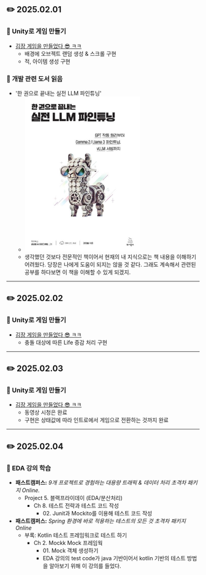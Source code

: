 ## ✏️ 2025.02.01
### 🎥 Unity로 게임 만들기
- [김장 게임을 만들었다 😎 ㅋㅋ](https://youtu.be/A58_FWqiekI?si=hXb6tW2zRGamGN60)
  - 배경에 오브젝트 랜덤 생성 & 스크롤 구현
  - 적, 아이템 생성 구현
### 📖 개발 관련 도서 읽음
- '한 권으로 끝내는 실전 LLM 파인튜닝'
  - <img src="https://github.com/guraband/TIL/blob/main/images/llm_fine_tuning.jpg?raw=true" width=300/>
  - 생각했던 것보다 전문적인 책이어서 현재의 내 지식으로는 책 내용을 이해하기 어려웠다. 당장은 나에게 도움이 되지는 않을 것 같다. 그래도 계속해서 관련된 공부를 하다보면 이 책을 이해할 수 있게 되겠지.

---

## ✏️ 2025.02.02
### 🎥 Unity로 게임 만들기
- [김장 게임을 만들었다 😎 ㅋㅋ](https://youtu.be/A58_FWqiekI?si=hXb6tW2zRGamGN60)
  - 충돌 대상에 따른 Life 증감 처리 구현

---

## ✏️ 2025.02.03
### 🎥 Unity로 게임 만들기
- [김장 게임을 만들었다 😎 ㅋㅋ](https://youtu.be/A58_FWqiekI?si=hXb6tW2zRGamGN60)
  - 동영상 시청은 완료
  - 구현은 상태값에 따라 인트로에서 게임으로 전환하는 것까지 완료

---

## ✏️ 2025.02.04
### 🎥 EDA 강의 학습
- **패스트캠퍼스:** _9개 프로젝트로 경험하는 대용량 트래픽 & 데이터 처리 초격차 패키지 Online._
  - Project 5. 블랙프라이데이 (EDA/분산처리)
    - Ch 8. 테스트 전략과 테스트 코드 작성
      - 02\. Junit과 Mockito를 이용해 테스트 코드 작성
- **패스트캠퍼스:** _Spring 환경에 바로 적용하는 테스트의 모든 것 초격차 패키지 Online_
  - 부록: Kotlin 테스트 프레임워크로 테스트 하기
    - Ch 2. Mockk Mock 프레임웍
      - 01\. Mock 객체 생성하기
      - EDA 강의의 test code가 java 기반이어서 kotlin 기반의 테스트 방법을 알아보기 위해 이 강의를 들었다.
